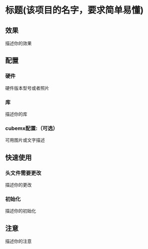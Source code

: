 # 标题(该项目的名字，要求简单易懂)

## 效果

描述你的效果

## 配置

### 硬件

硬件版本型号或者照片

### 库

描述你的库

### cubemx配置:（可选）

可用图片或文字描述

## 快速使用

### 头文件需要更改

描述你的更改

### 初始化

描述你的初始化

## 注意

描述你的注意
